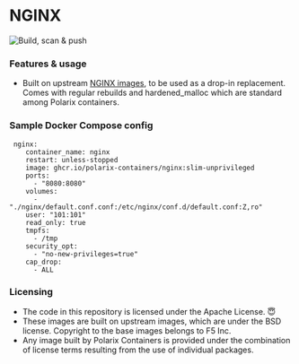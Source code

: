 # NGINX

![Build, scan & push](https://github.com/Polarix-Containers/nginx/actions/workflows/build.yml/badge.svg)

### Features & usage
- Built on upstream [NGINX images](https://github.com/nginxinc/docker-nginx), to be used as a drop-in replacement. Comes with regular rebuilds and hardened_malloc which are standard among Polarix containers.

### Sample Docker Compose config

```
 nginx:
    container_name: nginx
    restart: unless-stopped
    image: ghcr.io/polarix-containers/nginx:slim-unprivileged
    ports:
      - "8080:8080"
    volumes:
      - "./nginx/default.conf.conf:/etc/nginx/conf.d/default.conf:Z,ro"
    user: "101:101"
    read_only: true
    tmpfs:
      - /tmp
    security_opt:
      - "no-new-privileges=true"
    cap_drop:
      - ALL
```

### Licensing
- The code in this repository is licensed under the Apache License. 😇
- These images are built on upstream images, which are under the BSD license. Copyright to the base images belongs to F5 Inc.
- Any image built by Polarix Containers is provided under the combination of license terms resulting from the use of individual packages.
